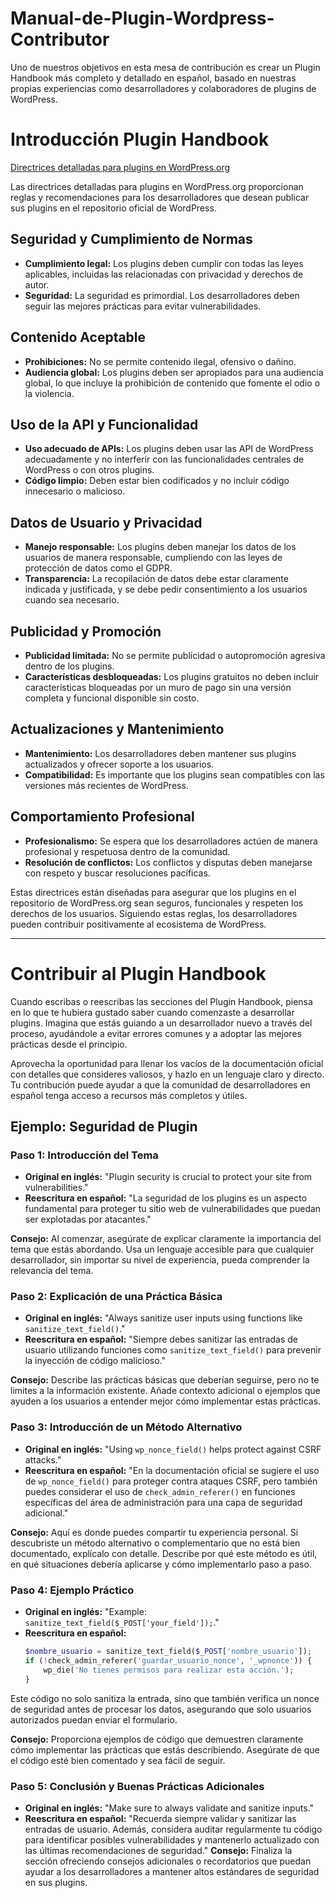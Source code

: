 # Manual-de-Plugin-Wordpress-Contributor
Uno de nuestros objetivos en esta mesa de contribución es crear un Plugin Handbook más completo y detallado en español, basado en nuestras propias experiencias como desarrolladores y colaboradores de plugins de WordPress.

# Introducción Plugin Handbook

[Directrices detalladas para plugins en WordPress.org](https://developer.wordpress.org/plugins/wordpress-org/detailed-plugin-guidelines/)

Las directrices detalladas para plugins en WordPress.org proporcionan reglas y recomendaciones para los desarrolladores que desean publicar sus plugins en el repositorio oficial de WordPress.

## Seguridad y Cumplimiento de Normas
- **Cumplimiento legal:** Los plugins deben cumplir con todas las leyes aplicables, incluidas las relacionadas con privacidad y derechos de autor.
- **Seguridad:** La seguridad es primordial. Los desarrolladores deben seguir las mejores prácticas para evitar vulnerabilidades.

## Contenido Aceptable
- **Prohibiciones:** No se permite contenido ilegal, ofensivo o dañino.
- **Audiencia global:** Los plugins deben ser apropiados para una audiencia global, lo que incluye la prohibición de contenido que fomente el odio o la violencia.

## Uso de la API y Funcionalidad
- **Uso adecuado de APIs:** Los plugins deben usar las API de WordPress adecuadamente y no interferir con las funcionalidades centrales de WordPress o con otros plugins.
- **Código limpio:** Deben estar bien codificados y no incluir código innecesario o malicioso.

## Datos de Usuario y Privacidad
- **Manejo responsable:** Los plugins deben manejar los datos de los usuarios de manera responsable, cumpliendo con las leyes de protección de datos como el GDPR.
- **Transparencia:** La recopilación de datos debe estar claramente indicada y justificada, y se debe pedir consentimiento a los usuarios cuando sea necesario.

## Publicidad y Promoción
- **Publicidad limitada:** No se permite publicidad o autopromoción agresiva dentro de los plugins.
- **Características desbloqueadas:** Los plugins gratuitos no deben incluir características bloqueadas por un muro de pago sin una versión completa y funcional disponible sin costo.

## Actualizaciones y Mantenimiento
- **Mantenimiento:** Los desarrolladores deben mantener sus plugins actualizados y ofrecer soporte a los usuarios.
- **Compatibilidad:** Es importante que los plugins sean compatibles con las versiones más recientes de WordPress.

## Comportamiento Profesional
- **Profesionalismo:** Se espera que los desarrolladores actúen de manera profesional y respetuosa dentro de la comunidad.
- **Resolución de conflictos:** Los conflictos y disputas deben manejarse con respeto y buscar resoluciones pacíficas.

Estas directrices están diseñadas para asegurar que los plugins en el repositorio de WordPress.org sean seguros, funcionales y respeten los derechos de los usuarios. Siguiendo estas reglas, los desarrolladores pueden contribuir positivamente al ecosistema de WordPress.

---

# Contribuir al Plugin Handbook

Cuando escribas o reescribas las secciones del Plugin Handbook, piensa en lo que te hubiera gustado saber cuando comenzaste a desarrollar plugins. Imagina que estás guiando a un desarrollador nuevo a través del proceso, ayudándole a evitar errores comunes y a adoptar las mejores prácticas desde el principio.

Aprovecha la oportunidad para llenar los vacíos de la documentación oficial con detalles que consideres valiosos, y hazlo en un lenguaje claro y directo. Tu contribución puede ayudar a que la comunidad de desarrolladores en español tenga acceso a recursos más completos y útiles.

## Ejemplo: Seguridad de Plugin

### Paso 1: Introducción del Tema
- **Original en inglés:** "Plugin security is crucial to protect your site from vulnerabilities."
- **Reescritura en español:** "La seguridad de los plugins es un aspecto fundamental para proteger tu sitio web de vulnerabilidades que puedan ser explotadas por atacantes."

**Consejo:** Al comenzar, asegúrate de explicar claramente la importancia del tema que estás abordando. Usa un lenguaje accesible para que cualquier desarrollador, sin importar su nivel de experiencia, pueda comprender la relevancia del tema.

### Paso 2: Explicación de una Práctica Básica
- **Original en inglés:** "Always sanitize user inputs using functions like `sanitize_text_field()`."
- **Reescritura en español:** "Siempre debes sanitizar las entradas de usuario utilizando funciones como `sanitize_text_field()` para prevenir la inyección de código malicioso."

**Consejo:** Describe las prácticas básicas que deberían seguirse, pero no te limites a la información existente. Añade contexto adicional o ejemplos que ayuden a los usuarios a entender mejor cómo implementar estas prácticas.

### Paso 3: Introducción de un Método Alternativo
- **Original en inglés:** "Using `wp_nonce_field()` helps protect against CSRF attacks."
- **Reescritura en español:** "En la documentación oficial se sugiere el uso de `wp_nonce_field()` para proteger contra ataques CSRF, pero también puedes considerar el uso de `check_admin_referer()` en funciones específicas del área de administración para una capa de seguridad adicional."

**Consejo:** Aquí es donde puedes compartir tu experiencia personal. Si descubriste un método alternativo o complementario que no está bien documentado, explícalo con detalle. Describe por qué este método es útil, en qué situaciones debería aplicarse y cómo implementarlo paso a paso.

### Paso 4: Ejemplo Práctico
- **Original en inglés:** "Example: `sanitize_text_field($_POST['your_field']);`."
- **Reescritura en español:** 
  ```php
  $nombre_usuario = sanitize_text_field($_POST['nombre_usuario']);
  if (!check_admin_referer('guardar_usuario_nonce', '_wpnonce')) {
      wp_die('No tienes permisos para realizar esta acción.');
  }

Este código no solo sanitiza la entrada, sino que también verifica un nonce de seguridad antes de procesar los datos, asegurando que solo usuarios autorizados puedan enviar el formulario.

**Consejo:** Proporciona ejemplos de código que demuestren claramente cómo implementar las prácticas que estás describiendo. Asegúrate de que el código esté bien comentado y sea fácil de seguir.

### Paso 5: Conclusión y Buenas Prácticas Adicionales
- **Original en inglés:** "Make sure to always validate and sanitize inputs."
- **Reescritura en español:** "Recuerda siempre validar y sanitizar las entradas de usuario. Además, considera auditar regularmente tu código para identificar posibles vulnerabilidades y mantenerlo actualizado con las últimas recomendaciones de seguridad."
**Consejo:** Finaliza la sección ofreciendo consejos adicionales o recordatorios que puedan ayudar a los desarrolladores a mantener altos estándares de seguridad en sus plugins.

